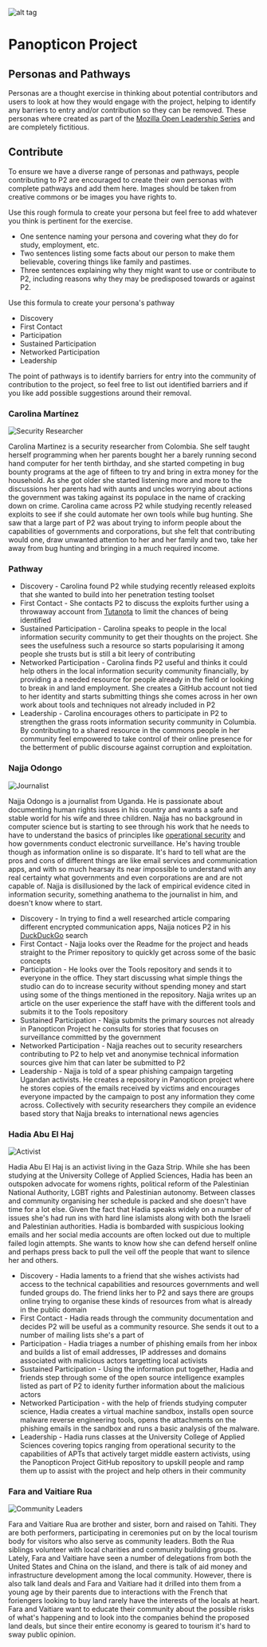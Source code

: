 ![alt tag](https://user-images.githubusercontent.com/24201238/29351849-9c3087b4-82b8-11e7-8fed-350e3b8b4945.png)

# Panopticon Project

## Personas and Pathways

Personas are a thought exercise in thinking about potential contributors and users to look at how they would engage with the project, helping to identify any barriers to entry and/or contribution so they can be removed. These personas where created as part of the [Mozilla Open Leadership Series](https://mozilla.github.io/open-leadership-training-series/articles/building-communities-of-contributors/bring-on-contributors-using-personas-and-pathways/) and are completely fictitious. 

## Contribute

To ensure we have a diverse range of personas and pathways, people contributing to P2 are encouraged to create their own personas with complete pathways and add them here. Images should be taken from creative commons or be images you have rights to.

Use this rough formula to create your persona but feel free to add whatever you think is pertinent for the exercise.
* One sentence naming your persona and covering what they do for study, employment, etc.
* Two sentences listing some facts about our person to make them believable, covering things like family and pastimes.
* Three sentences explaining why they might want to use or contribute to P2, including reasons why they may be predisposed towards or against P2.

Use this formula to create your persona's pathway

* Discovery
* First Contact
* Participation
* Sustained Participation
* Networked Participation
* Leadership

The point of pathways is to identify barriers for entry into the community of contribution to the project, so feel free to list out identified barriers and if you like add possible suggestions around their removal.

### Carolina Martínez

![Security Researcher](https://media.defense.gov/2017/Sep/14/2001809618/1200/900/0/160824-M-PS017-857L.JPG)

Carolina Martinez is a security researcher from Colombia. She self taught herself programming when her parents bought her a barely running second hand computer for her tenth birthday, and she started competing in bug bounty programs at the age of fifteen to try and bring in extra money for the household. As she got older she started listening more and more to the discussions her parents had with aunts and uncles worrying about actions the government was taking against its populace in the name of cracking down on crime. Carolina came across P2 while studying recently released exploits to see if she could automate her own tools while bug hunting. She saw that a large part of P2 was about trying to inform people about the capabilities of governments and corporations, but she felt that contributing would one, draw unwanted attention to her and her family and two, take her away from bug hunting and bringing in a much required income.

### Pathway

* Discovery - Carolina found P2 while studying recently released exploits that she wanted to build into her penetration testing toolset
* First Contact - She contacts P2 to discuss the exploits further using a throwaway account from [Tutanota](https://tutanota.com/) to limit the chances of being identified
* Sustained Participation - Carolina speaks to people in the local information security community to get their thoughts on the project. She sees the usefulness such a resource so starts popularising it among people she trusts but is still a bit leery of contributing
* Networked Participation - Carolina finds P2 useful and thinks it could help others in the local information security community financially, by providing a a needed resource for people already in the field or looking to break in and land employment. She creates a GitHub account not tied to her identity and starts submitting things she comes across in her own work about tools and techniques not already included in P2
* Leadership - Carolina encourages others to participate in P2 to strengthen the grass roots information security community in Columbia. By contributing to a shared resource in the commons people in her community feel empowered to take control of their online presence for the betterment of public discourse against corruption and exploitation.

### Najja Odongo

![Journalist](http://maxpixel.freegreatpicture.com/static/photo/1x/Journalist-Mbale-Uganda-Cameraman-Media-Africa-2314796.jpg)

Najja Odongo is a journalist from Uganda. He is passionate about documenting human rights issues in his country and wants a safe and stable world for his wife and three children. Najja has no background in computer science but is starting to see through his work that he needs to have to understand the basics of principles like [operational security](https://en.wikipedia.org/wiki/Operations_security) and how governments conduct electronic surveillance. He's having trouble though as information online is so disparate. It's hard to tell what are the pros and cons of different things are like email services and communication apps, and with so much hearsay its near impossible to understand with any real certainty what governments and even corporations are and are not capable of. Najja is disillusioned by the lack of empirical evidence cited in information security, something anathema to the journalist in him, and doesn't know where to start.

* Discovery - In trying to find a well researched article comparing different encrypted communication apps, Najja notices P2 in his [DuckDuckGo](https://duckduckgo.com/) search
* First Contact - Najja looks over the Readme for the project and heads straight to the Primer repository to quickly get across some of the basic concepts
* Participation - He looks over the Tools repository and sends it to everyone in the office. They start discussing what simple things the studio can do to increase security without spending money and start using some of the things mentioned in the repository. Najja writes up an article on the user experience the staff have with the different tools and submits it to the Tools repository
* Sustained Participation - Najja submits the primary sources not already in Panopticon Project he consults for stories that focuses on surveillance committed by the government
* Networked Participation - Najja reaches out to security researchers contributing to P2 to help vet and anonymise technical information sources give him that can later be submitted to P2
* Leadership - Najja is told of a spear phishing campaign targeting Ugandan activists. He creates a repository in Panopticon project where he stores copies of the emails received by victims and encourages everyone impacted by the campaign to post any information they come across. Collectively with security researchers they compile an evidence based story that Najja breaks to international news agencies

### Hadia Abu El Haj

![Activist](https://upload.wikimedia.org/wikipedia/commons/thumb/3/37/Palestinian_girl_with_Palestinian_flag.jpg/800px-Palestinian_girl_with_Palestinian_flag.jpg)

Hadia Abu El Haj is an activist living in the Gaza Strip. While she has been studying at the University College of Applied Sciences, Hadia has been an outspoken advocate for womens rights, political reform of the Palestinian National Authority, LGBT rights and Palestinian autonomy. Between classes and community organising her schedule is packed and she doesn't have time for a lot else. Given the fact that Hadia speaks widely on a number of issues she's had run ins with hard line islamists along with both the Israeli and Palestinian authorities. Hadia is bombarded with suspicious looking emails and her social media accounts are often locked out due to multiple failed login attempts. She wants to know how she can defend herself online and perhaps press back to pull the veil off the people that want to silence her and others.

* Discovery - Hadia laments to a friend that she wishes activists had access to the technical capabilities and resources governments and well funded groups do. The friend links her to P2 and says there are groups online trying to organise these kinds of resources from what is already in the public domain
* First Contact - Hadia reads through the community documentation and decides P2 will be useful as a community resource. She sends it out to a number of mailing lists she's a part of
* Participation - Hadia triages a number of phishing emails from her inbox and builds a list of email addresses, IP addresses and domains associated with malicious actors targetting local activists
* Sustained Participation - Using the information put together, Hadia and friends step through some of the open source intelligence examples listed as part of P2 to idenity further information about the malicious actors
* Networked Participation - with the help of friends studying computer science, Hadia creates a virtual machine sandbox, installs open source malware reverse engineering tools, opens the attachments on the phishing emails in the sandbox and runs a basic analysis of the malware.
* Leadership - Hadia runs classes at the University College of Applied Sciences covering topics ranging from operational security to the capabilities of APTs that actively target middle eastern activists, using the Panopticon Project GitHub repository to upskill people and ramp them up to assist with the project and help others in their community

### Fara and Vaitiare Rua

![Community Leaders](https://upload.wikimedia.org/wikipedia/commons/thumb/5/57/Polynesian_Cultural_Center_-_Tahiti_Performance_%288329440912%29.jpg/800px-Polynesian_Cultural_Center_-_Tahiti_Performance_%288329440912%29.jpg)

Fara and Vaitiare Rua are brother and sister, born and raised on Tahiti. They are both performers, participating in ceremonies put on by the local tourism body for visitors who also serve as community leaders. Both the Rua siblings volunteer with local charities and community building groups. Lately, Fara and Vaitiare have seen a number of delegations from both the United States and China on the island, and there is talk of aid money and infrastructure development among the local community. However, there is also talk land deals and Fara and Vaitiare had it drilled into them from a young age by their parents due to interactions with the French that foriengers looking to buy land rarely have the interests of the locals at heart. Fara and Vaitiare want to educate their community about the possible risks of what's happening and to look into the companies behind the proposed land deals, but since their entire economy is geared to tourism it's hard to sway public opinion. 

